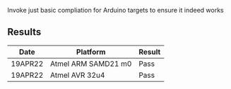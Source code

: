 Invoke just basic compliation for Arduino targets to ensure it indeed works

## Results

|   Date  | Platform            | Result |
| ------- | ------------------- | ------ |
| 19APR22 | Atmel ARM SAMD21 m0 | Pass   |
| 19APR22 | Atmel AVR 32u4      | Pass   |
